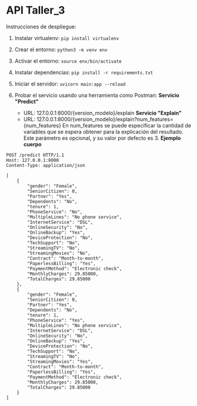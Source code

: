 # API Taller_3

Instrucciones de despliegue:

1. Instalar virtualenv: `pip install virtualenv`

2. Crear el entorno: `python3 -m venv env`

3. Activar el entorno: `source env/bin/activate`

4. Instalar dependencias: `pip install -r requirements.txt`

5. Iniciar el servidor: `uvicorn main:app --reload`

6. Probar el servicio usando una herramienta como Postman:
**Servicio "Predict"**
    * URL: 127.0.0.1:8000/{version_modelo}/explain
**Servicio "Explain"**
    * URL: 127.0.0.1:8000/{version_modelo}/explain?num_features={num_features}
    En num_features se puede especificar la cantidad de variables que se espera obtener para la explicación del resultado. Este parámetro es opcional, y su valor por defecto es 3.
**Ejemplo cuerpo**

```
POST /predict HTTP/1.1
Host: 127.0.0.1:8000
Content-Type: application/json

[
	{
		"gender": "Female",
	    "SeniorCitizen": 0,
	    "Partner": "Yes",
	    "Dependents": "No",
	    "tenure": 1,
	    "PhoneService": "No",
	    "MultipleLines": "No phone service",
	    "InternetService": "DSL",
	    "OnlineSecurity": "No",
	    "OnlineBackup": "Yes",
        "DeviceProtection": "No",
        "TechSupport": "No",
        "StreamingTV": "No",
        "StreamingMovies": "No",
        "Contract": "Month-to-month",
        "PaperlessBilling": "Yes",
        "PaymentMethod": "Electronic check",
        "MonthlyCharges": 29.85000,
        "TotalCharges": 29.85000
	},
	{
		"gender": "Female",
	    "SeniorCitizen": 0,
	    "Partner": "Yes",
	    "Dependents": "No",
	    "tenure": 1,
	    "PhoneService": "Yes",
	    "MultipleLines": "No phone service",
	    "InternetService": "DSL",
	    "OnlineSecurity": "No",
	    "OnlineBackup": "Yes",
        "DeviceProtection": "No",
        "TechSupport": "No",
        "StreamingTV": "No",
        "StreamingMovies": "Yes",
        "Contract": "Month-to-month",
        "PaperlessBilling": "Yes",
        "PaymentMethod": "Electronic check",
        "MonthlyCharges": 29.85000,
        "TotalCharges": 29.85000
	}
]
```